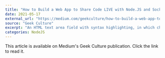 ```yaml
---
title: "How to Build a Web App to Share Code LIVE with Node.JS and Socket.Io"
date: 2021-05-17
external_url: "https://medium.com/geekculture/how-to-build-a-web-app-to-share-code-live-with-node-js-and-socket-io-b37c23ec0862"
source: "Geek Culture"
excerpt: "An HTML text area field with syntax highlighting, in which changes are streamed immediately to all connected clients."
categories: NodeJS
---
```


This article is available on Medium's Geek Culture publication. Click the link to read it. 